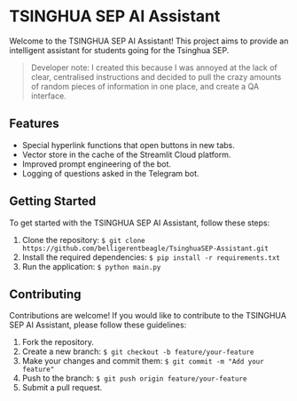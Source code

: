 # TSINGHUA SEP AI Assistant

Welcome to the TSINGHUA SEP AI Assistant! This project aims to provide an intelligent assistant for students going for the Tsinghua SEP.

> Developer note: I created this because I was annoyed at the lack of clear, centralised instructions and decided to pull the crazy amounts of random pieces of information in one place, and create a QA interface.

## Features

- Special hyperlink functions that open buttons in new tabs.
- Vector store in the cache of the Streamlit Cloud platform.
- Improved prompt engineering of the bot.
- Logging of questions asked in the Telegram bot.

## Getting Started

To get started with the TSINGHUA SEP AI Assistant, follow these steps:

1. Clone the repository: `$ git clone https://github.com/belligerentbeagle/TsinghuaSEP-Assistant.git`
2. Install the required dependencies: `$ pip install -r requirements.txt`
3. Run the application: `$ python main.py`

## Contributing

Contributions are welcome! If you would like to contribute to the TSINGHUA SEP AI Assistant, please follow these guidelines:

1. Fork the repository.
2. Create a new branch: `$ git checkout -b feature/your-feature`
3. Make your changes and commit them: `$ git commit -m "Add your feature"`
4. Push to the branch: `$ git push origin feature/your-feature`
5. Submit a pull request.

